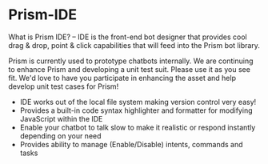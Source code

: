 # Prism-IDE
What is Prism IDE? – IDE is the front-end bot designer that provides cool drag & drop, point & click capabilities that will feed into the Prism bot library.

Prism is currently used to prototype chatbots internally. We are continuing to enhance Prism and developing a unit test suit. Please use it as you see fit. We'd love to have you participate in enhancing the asset and help develop unit test cases for Prism!

-	IDE works out of the local file system making version control very easy!
-	Provides a built-in code syntax highlighter and formatter for modifying JavaScript within the IDE
-	Enable your chatbot to talk slow to make it realistic or respond instantly depending on your need
-	Provides ability to manage (Enable/Disable) intents, commands and tasks
